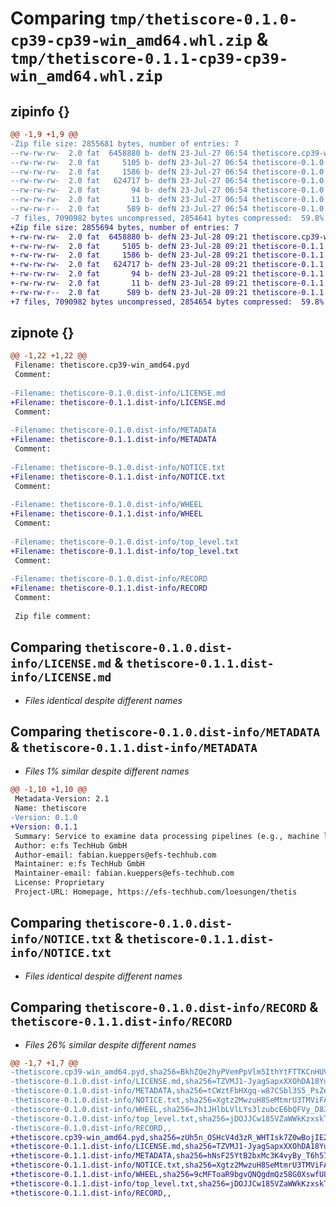# Comparing `tmp/thetiscore-0.1.0-cp39-cp39-win_amd64.whl.zip` & `tmp/thetiscore-0.1.1-cp39-cp39-win_amd64.whl.zip`

## zipinfo {}

```diff
@@ -1,9 +1,9 @@
-Zip file size: 2855681 bytes, number of entries: 7
--rw-rw-rw-  2.0 fat  6458880 b- defN 23-Jul-27 06:54 thetiscore.cp39-win_amd64.pyd
--rw-rw-rw-  2.0 fat     5105 b- defN 23-Jul-27 06:54 thetiscore-0.1.0.dist-info/LICENSE.md
--rw-rw-rw-  2.0 fat     1586 b- defN 23-Jul-27 06:54 thetiscore-0.1.0.dist-info/METADATA
--rw-rw-rw-  2.0 fat   624717 b- defN 23-Jul-27 06:54 thetiscore-0.1.0.dist-info/NOTICE.txt
--rw-rw-rw-  2.0 fat       94 b- defN 23-Jul-27 06:54 thetiscore-0.1.0.dist-info/WHEEL
--rw-rw-rw-  2.0 fat       11 b- defN 23-Jul-27 06:54 thetiscore-0.1.0.dist-info/top_level.txt
--rw-rw-r--  2.0 fat      589 b- defN 23-Jul-27 06:54 thetiscore-0.1.0.dist-info/RECORD
-7 files, 7090982 bytes uncompressed, 2854641 bytes compressed:  59.8%
+Zip file size: 2855694 bytes, number of entries: 7
+-rw-rw-rw-  2.0 fat  6458880 b- defN 23-Jul-28 09:21 thetiscore.cp39-win_amd64.pyd
+-rw-rw-rw-  2.0 fat     5105 b- defN 23-Jul-28 09:21 thetiscore-0.1.1.dist-info/LICENSE.md
+-rw-rw-rw-  2.0 fat     1586 b- defN 23-Jul-28 09:21 thetiscore-0.1.1.dist-info/METADATA
+-rw-rw-rw-  2.0 fat   624717 b- defN 23-Jul-28 09:21 thetiscore-0.1.1.dist-info/NOTICE.txt
+-rw-rw-rw-  2.0 fat       94 b- defN 23-Jul-28 09:21 thetiscore-0.1.1.dist-info/WHEEL
+-rw-rw-rw-  2.0 fat       11 b- defN 23-Jul-28 09:21 thetiscore-0.1.1.dist-info/top_level.txt
+-rw-rw-r--  2.0 fat      589 b- defN 23-Jul-28 09:21 thetiscore-0.1.1.dist-info/RECORD
+7 files, 7090982 bytes uncompressed, 2854654 bytes compressed:  59.8%
```

## zipnote {}

```diff
@@ -1,22 +1,22 @@
 Filename: thetiscore.cp39-win_amd64.pyd
 Comment: 
 
-Filename: thetiscore-0.1.0.dist-info/LICENSE.md
+Filename: thetiscore-0.1.1.dist-info/LICENSE.md
 Comment: 
 
-Filename: thetiscore-0.1.0.dist-info/METADATA
+Filename: thetiscore-0.1.1.dist-info/METADATA
 Comment: 
 
-Filename: thetiscore-0.1.0.dist-info/NOTICE.txt
+Filename: thetiscore-0.1.1.dist-info/NOTICE.txt
 Comment: 
 
-Filename: thetiscore-0.1.0.dist-info/WHEEL
+Filename: thetiscore-0.1.1.dist-info/WHEEL
 Comment: 
 
-Filename: thetiscore-0.1.0.dist-info/top_level.txt
+Filename: thetiscore-0.1.1.dist-info/top_level.txt
 Comment: 
 
-Filename: thetiscore-0.1.0.dist-info/RECORD
+Filename: thetiscore-0.1.1.dist-info/RECORD
 Comment: 
 
 Zip file comment:
```

## Comparing `thetiscore-0.1.0.dist-info/LICENSE.md` & `thetiscore-0.1.1.dist-info/LICENSE.md`

 * *Files identical despite different names*

## Comparing `thetiscore-0.1.0.dist-info/METADATA` & `thetiscore-0.1.1.dist-info/METADATA`

 * *Files 1% similar despite different names*

```diff
@@ -1,10 +1,10 @@
 Metadata-Version: 2.1
 Name: thetiscore
-Version: 0.1.0
+Version: 0.1.1
 Summary: Service to examine data processing pipelines (e.g., machine learning or deep learning pipelines) for uncertainty consistency (calibration), fairness, and other safety-relevant aspects.
 Author: e:fs TechHub GmbH
 Author-email: fabian.kueppers@efs-techhub.com
 Maintainer: e:fs TechHub GmbH
 Maintainer-email: fabian.kueppers@efs-techhub.com
 License: Proprietary
 Project-URL: Homepage, https://efs-techhub.com/loesungen/thetis
```

## Comparing `thetiscore-0.1.0.dist-info/NOTICE.txt` & `thetiscore-0.1.1.dist-info/NOTICE.txt`

 * *Files identical despite different names*

## Comparing `thetiscore-0.1.0.dist-info/RECORD` & `thetiscore-0.1.1.dist-info/RECORD`

 * *Files 26% similar despite different names*

```diff
@@ -1,7 +1,7 @@
-thetiscore.cp39-win_amd64.pyd,sha256=BkhZQe2hyPVemPpVlm5IthYtFTTKCnHUV7sfJTh95ko,6458880
-thetiscore-0.1.0.dist-info/LICENSE.md,sha256=TZVMJ1-JyagSapxXXOhDA18YuyDdEaoGdVX-8nXF4Pk,5105
-thetiscore-0.1.0.dist-info/METADATA,sha256=tCWztFbHXgq-w87CSbl3S5_PsZeRnTz6wKJn37N1NEY,1586
-thetiscore-0.1.0.dist-info/NOTICE.txt,sha256=Xgtz2MwzuH8SeMtmrU3TMViFAOxKwJc5p9Cjba9o7lk,624717
-thetiscore-0.1.0.dist-info/WHEEL,sha256=Jh1JHlbLVlLYs3lzubcE6bQFVy_D83XXzsWZJ_igMG8,94
-thetiscore-0.1.0.dist-info/top_level.txt,sha256=jDOJJCw185VZaWWkKzxskTtZL_y5eoIIIX0oRmyUVOs,11
-thetiscore-0.1.0.dist-info/RECORD,,
+thetiscore.cp39-win_amd64.pyd,sha256=zUh5n_OSHcV4d3zR_WHTIsk7Z0wBojIE2kox_Ys36lg,6458880
+thetiscore-0.1.1.dist-info/LICENSE.md,sha256=TZVMJ1-JyagSapxXXOhDA18YuyDdEaoGdVX-8nXF4Pk,5105
+thetiscore-0.1.1.dist-info/METADATA,sha256=hNsF25YtB2bxMc3K4vyBy_T6h57f4j9DFO2oXT4X_HM,1586
+thetiscore-0.1.1.dist-info/NOTICE.txt,sha256=Xgtz2MwzuH8SeMtmrU3TMViFAOxKwJc5p9Cjba9o7lk,624717
+thetiscore-0.1.1.dist-info/WHEEL,sha256=9cMFToaR9bgvQNQgdmQz58G0XswfU8MoFaS13ZHH81s,94
+thetiscore-0.1.1.dist-info/top_level.txt,sha256=jDOJJCw185VZaWWkKzxskTtZL_y5eoIIIX0oRmyUVOs,11
+thetiscore-0.1.1.dist-info/RECORD,,
```

